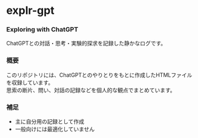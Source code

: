 # explr-gpt

### Exploring with ChatGPT  
ChatGPTとの対話・思考・実験的探求を記録した静かなログです。

### 概要
このリポジトリには、ChatGPTとのやりとりをもとに作成したHTMLファイルを収録しています。  
思索の断片、問い、対話の記録などを個人的な観点でまとめています。

### 補足
- 主に自分用の記録として作成
- 一般向けには最適化していません
